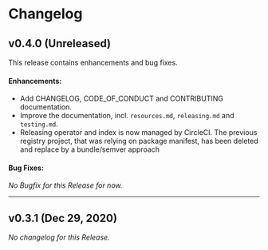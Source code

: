 # Changelog

## v0.4.0 (Unreleased)

This release contains enhancements and bug fixes.

#### Enhancements:

- Add CHANGELOG, CODE_OF_CONDUCT and CONTRIBUTING documentation.
- Improve the documentation, incl. `resources.md`, `releasing.md` and
  `testing.md`.
- Releasing operator and index is now managed by CircleCI. The previous
  registry project, that was relying on package manifest, has been deleted
  and replace by a bundle/semver approach

#### Bug Fixes:

*No Bugfix for this Release for now.*

---

## v0.3.1 (Dec 29, 2020)

*No changelog for this Release.*
